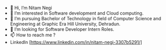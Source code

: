 - 👋 Hi, I’m Nitam Negi
- 👀 I’m interested in Software development and Cloud computing.
- 🌱 I’m pursuing Bachelor of Technology in field of Computer Science and Engineering at Graphic Era Hill University, Dehradun.
- 💞️ I’m looking for Software Developer Intern Roles.
- 📫 How to reach me ?
- LinkedIn [https://www.linkedin.com/in/nitam-negi-3307b5291/]
<!---
nitamnegi/nitamnegi is a ✨ special ✨ repository because its `README.md` (this file) appears on your GitHub profile.
You can click the Preview link to take a look at your changes.
--->
